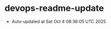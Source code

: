 # devops-readme-update
<!--START_SECTION:activity-->
- Auto-updated at Sat Oct  4 08:36:05 UTC 2025
<!--END_SECTION:activity-->
